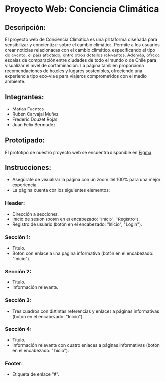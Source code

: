 # Proyecto Web: Conciencia Climática

## Descripción:
El proyecto web de Conciencia Climática es una plataforma diseñada para sensibilizar y concientizar sobre el cambio climático. Permite a los usuarios crear noticias relacionadas con el cambio climático, especificando el tipo de evento, el país afectado, entre otros detalles relevantes. Además, ofrece escalas de comparación entre ciudades de todo el mundo o de Chile para visualizar el nivel de contaminación. La página también proporciona recomendaciones de hoteles y lugares sostenibles, ofreciendo una experiencia tipo eco-viaje para viajeros comprometidos con el medio ambiente.

## Integrantes:
- Matias Fuentes
- Rubén Carvajal Muñoz
- Frederic Douzet Rojas
- Juan Felix Bermudez

## Prototipado:
El prototipo de nuestro proyecto web se encuentra disponible en [Figma](https://www.figma.com/file/InbMtTH0Cbl1k6VX5qQliS/Prototipado-proyecto-web?type=design&node-id=9-29&mode=design&t=LmTp9Rc7H0I7GNEI-0).

## Instrucciones:
- Asegúrate de visualizar la página con un zoom del 100% para una mejor experiencia.
- La página cuenta con los siguientes elementos:

### Header:
- Dirección a secciones.
- Inicio de sesión (botón en el encabezado: "Inicio", "Registro").
- Registro de usuario (botón en el encabezado: "Inicio", "Login").

### Sección 1:
- Título.
- Botón con enlace a una página informativa (botón en el encabezado: "Inicio").

### Sección 2:
- Título.
- Información relevante.

### Sección 3:
- Tres cuadros con distintas referencias y enlaces a páginas informativas (botón en el encabezado: "Inicio").

### Sección 4:
- Título.
- Información relevante con cuatro enlaces a páginas informativas (botón en el encabezado: "Inicio").

### Footer:
- Etiqueta de enlace "#".
